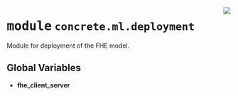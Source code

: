 <!-- markdownlint-disable -->

<a href="https://github.com/zama-ai/concrete-ml-internal/tree/release/1.0.x/src/concrete/ml/deployment/__init__.py#L0"><img align="right" style="float:right;" src="https://img.shields.io/badge/-source-cccccc?style=flat-square"></a>

# <kbd>module</kbd> `concrete.ml.deployment`

Module for deployment of the FHE model.

## **Global Variables**

- **fhe_client_server**
